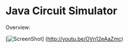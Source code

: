 Java Circuit Simulator
====================


Overview:




[![ScreenShot](http://i59.tinypic.com/b51vyd.jpg)]
(http://youtu.be/OVn12eAaZmc)

